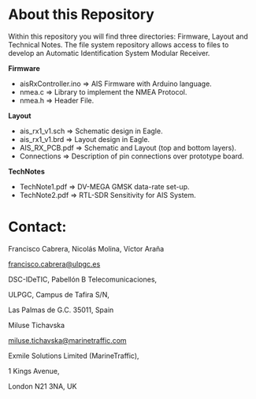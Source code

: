 # About this Repository

Within this repository you will find three directories: Firmware, Layout and Technical Notes. The file system repository allows access to files to develop an Automatic Identification System Modular Receiver.

**Firmware**

- aisRxController.ino =>  AIS Firmware  with Arduino language.
- nmea.c              =>  Library to implement the NMEA Protocol.
- nmea.h              =>  Header File.

**Layout**
- ais_rx1_v1.sch      =>  Schematic design in Eagle.
- ais_rx1_v1.brd      =>  Layout design in Eagle.
- AIS_RX_PCB.pdf      =>  Schematic and Layout (top and bottom layers).
- Connections         =>  Description of pin connections over prototype board.

**TechNotes**
- TechNote1.pdf       =>  DV-MEGA GMSK data-rate set-up.
- TechNote2.pdf       =>  RTL-SDR Sensitivity for AIS System.

# Contact:
 
Francisco Cabrera, Nicolás Molina, Víctor Araña

francisco.cabrera@ulpgc.es

DSC-IDeTIC, Pabellón B Telecomunicaciones,

ULPGC, Campus de Tafira S/N,

Las Palmas de G.C. 35011, Spain

Miluse Tichavska

miluse.tichavska@marinetraffic.com

Exmile Solutions Limited (MarineTraffic),

1 Kings Avenue,

London N21 3NA, UK
